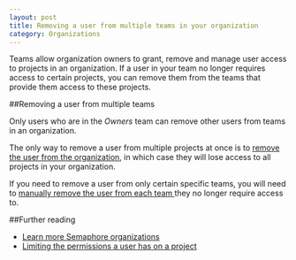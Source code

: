 ```yaml
---
layout: post
title: Removing a user from multiple teams in your organization
category: Organizations
---
```


Teams allow organization owners to grant, remove and manage user access to
projects in an organization. If a user in your team no longer requires access
to certain projects, you can remove them from the teams that provide them
access to these projects.

##Removing a user from multiple teams

Only users who are in the _Owners_ team can remove other users from teams in
an organization.

The only way to remove a user from multiple projects at once is to [remove the
user from the organization](/docs/organizations/removing-a-user-from-your-organization.html),
in which case they will lose access to all projects in your organization.

If you need to remove a user from only certain specific teams, you will need to
[manually remove the user from each team ](/docs/organizations/removing-a-user-from-a-team-in-your-organization.html) 
they no longer require access to.

##Further reading

- [Learn more Semaphore organizations](/docs/organizations/about-organizations.html)
- [Limiting the permissions a user has on a project](/docs/organizations/can-i-limit-the-permissions-a-user-has-on-a-specific-project.html)
